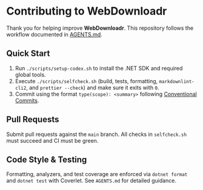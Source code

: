 # Contributing to WebDownloadr

Thank you for helping improve **WebDownloadr**. This repository follows the workflow documented in [AGENTS.md](AGENTS.md).

## Quick Start

1. Run `./scripts/setup-codex.sh` to install the .NET SDK and required global tools.
2. Execute `./scripts/selfcheck.sh` (build, tests, formatting, `markdownlint-cli2`, and `prettier --check`) and make sure it exits with `0`.
3. Commit using the format `type(scope): <summary>` following [Conventional Commits](https://www.conventionalcommits.org/).

## Pull Requests

Submit pull requests against the `main` branch. All checks in `selfcheck.sh` must succeed and CI must be green.

## Code Style & Testing

Formatting, analyzers, and test coverage are enforced via `dotnet format` and `dotnet test` with Coverlet. See `AGENTS.md` for detailed
guidance.
